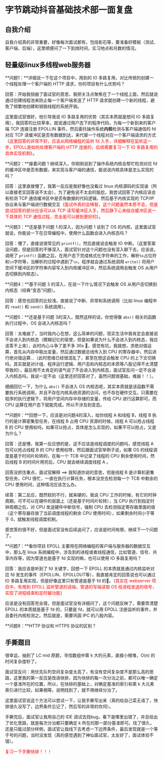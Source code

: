 # 字节跳动抖音基础技术部一面复盘

## 自我介绍

自我介绍真的非常重要，好像每次面试都有，包括影石等，要准备好模板（测试、客户端、后端），这里顺便问了一下到岗时间，实习地点和月数的情况。



## 轻量级linux多线程web服务器

**问题1：**详细说一下在这个项目中，用到的 IO 多路复用，对比传统的创建一个线程处理一个客户端的 HTTP 请求，你的项目有什么优势吗？

回答：开始我扭曲了面试官的意思，我把关注点聚焦在了一个线程上面，然后就说通过创建线程池来防止每一个客户端发送了 HTTP 请求就创建一个新的线程，避免了频繁地创建和销毁线程的系统开销。

这里面试官很好，他引导我说 IO 多路复用的优势（其实本质就是想问 IO 多路复用），我回答的比较草率，就说通过用户态下的程序代码，为每一个新到来的客户端 TCP 连接注册 EPOLLIN 事件，然后委托操作系统**内核**检测与客户端通信的 fd 对应 TCP 读缓冲区是否有数据到达，来代替一个线程对应一个客户端请求的方式（<font color = red>这里回答的非常不好，应该从网络编程的监听 fd 入手，详细解释在监听这一步，EPOLL是如何处理客户端的 HTTP 连接的，后续需要复习一下 IO 多路复用的具体实现机制</font>）。

**问题2：**接着问题 1 继续深入，你刚刚说到了操作系统内核会帮忙检测对应 fd 的缓冲区中是否有数据，来实现与客户端的通信，能说说内核具体是怎么实现的吗？

回答：这里直接懵了，我第一反应是我好像也没看过 linux 内核源码的实现诶（所以直接老实回答说不太会），为了避免说不太会的尴尬，我尝试回答了内核应该会有检测 TCP 通信缓冲区中是否有数据的代码逻辑，然后基于内核实现的 TCP/IP 协议来与客户端进行数据交互（<font color = red>面试中真的会降智，这个问题虽然本质不会，但是尝试回答的部分应该可以从 TCP 读写缓冲区入手，然后静下心来结合缓冲区说一下具体的 TCP 通信过程，完全是可以做到更好的</font>）。

**问题3：**还是基于问题 1 的深入，因为问题 1 谈到了 OS 的内核，这里面试官就说，你能说一下在日常编程中，使用什么函数会进入内核态吗？

回答：懵了，直接说很常见的 `printf()`，然后直接说会触发 IO 中断。（这里答案没问题，但是回答的不够深入，面试官针对这个问题也没有深入聊下去，应该说，调用了 `printf()` 函数之后，在用户态下完成格式化字符串的工作，解析`%s`占位符和`\n`字符等，当解析的过程中遇到了`\n`，程序就会通过系统调用 `write()` 将用户空间下缓冲区的字符串内容写入到内核缓冲区中，然后系统调用会触发 OS 从用户态切换到内核态）。

**问题4：**基于问题 3 的深入，在说一下什么情况下会触发 OS 从用户态切换到内核态（经典“变态”问题）。

回答：感觉也回答的比较浅，直接说了中断、异常和系统调用（比如 linux 编程中的 `read()`	和 `send()` 系统调用）。

**问题5：**还是基于问题 3的深入，既然这样的话，你觉得像 `abs()` 相关的函数执行过程中，OS 会进入内核态吗？

回答：太难崩了，当时我内心在想，这么简单的问题，现实生活中我肯定会直接说不会进入到内核态（模糊记忆的驱使，但是如果说为什么不会进入到内核态，我应该答不上来），此时内心斗争了差不多 30s 🤣，感觉有坑，我就想，求绝对值运算，首先从内存中取出变量，然后通过数据总线传入到 CPU 的寄存器中，然后进行绝对值运算...（此时思维已经很混乱了，甚至在想这会触发 CPU 的上下文切换吗，其实就是对计组、程序运行逻辑、用户态和内核态的本质等八股记得不太清楚导致的），最后用不太肯定的语气说了不会进入到内核态，面试官反问一定不会进入内核态吗，我说一定不会（这里还好回答对了，虽然问题很基础，难崩！！）。

细细回忆一下，为什么 `abs()` 不会进入 OS 内核态呢，其实本质就是该函数不需要执行系统调用，并且不存在内核系统资源的访问，也不存在硬件交互。只需要在程序的执行逻辑下，将用户空间内存中存储的变量，传给 CPU 进行运算即可，而 CPU 运算在用户态下就能完成，所以不涉及到变态。

**问题6：**回想一下，应该是对问题4的深入，给你线程 A 和线程 B，线程 B 执行的是计算密集型任务，在线程 B 占用 CPU 资源的时候，线程 A 可以抢占线程 B 的 CPU 使用权吗，如果可以抢占，具体是怎么实现的，如果不可以抢占，又是为什么？

回答：还是懵，我第一反应想的是，这不应该是线程调度的问题吗，感觉线程 A 包可以抢占线程 B 的 CPU 使用权呀，然后跟面试官举例子说，如果 OS 的线程调度是基于时间片轮转的，在每一个 TCB 中记录了线程的 CPU 剩余使用时间，然后线程 B 的时间片用完后，CPU 就会继续调度线程 A 。

回答没抓住重点，面试官解释 ==> 我知道你说的意思，但是线程 B 是计算机密集型任务，CPU 很忙，一直在执行计算任务，根本没空去检测每一个 TCB 中剩余的 CPU 使用时间，这种情况应该怎么办。

续答：第二反应，既然软的不行，就来硬的，我说 CPU 工作的时候，有它的时钟周期，可不可以在硬件的层面上（还是基于时间片轮转），当 CPU 执行到指定时钟周期之后，对 CPU 发送硬件中断信号，强制 CPU 去检测指定寄存器里面的值（这个寄存器存放了当前调度线程的剩余 CPU 使用时间），如果剩余时间小于等于 0，就触发线程调度机制。

感觉答的很不好，但是面试官没有后续追问了，应该是时间有限，继续下一个问题了。

**问题7：**看你项目 EPOLL 主要用在网络编程的客户端与服务器的数据交互中，那么在 linux 系统编程中，涉及到的进程或者线程通信，比如管道、信号、共享内存等，因为管道也是基于 fd 实现的嘛，也可以使用 IO 多路复用吗？

回答：我应该是听到了 fd 关键字，回想一下 EPOLL 的本质就是通过内核监听对应 fd 发生的事件（EPOLLIN、EPOLLOUT等），我直接肯定的回答说也可以通过 IO 多路复用实现，但是好像这里只有管道是基于 fd 的🤣。（<font color = red>其实在 webserver 项目中，有用到 EPOLL 监听管道的读端，管道的写端读取 OS 给进程发送的信号，实现了进程结束和定时器功能</font>）

应该是没有回答完全错，但是面试官没有详细问了，这个问题反映了，需要弄清楚 EPOLL 的本质就是基于 fd 的，只要是 fd，就可以用 EPOLL 注册监听的事件，并且委托内核检测之。然后就是，需要巩固 IPC 的八股内容。

**问题8：**HTTP 协议和 HTTPS 协议的区别？



## **手撕题目**

很幸运，抽到了 LC mid 原题，寻找数组中第 k 大的元素，直接小根堆，O(n) 的时间复杂度秒了。

面试官反问：用优先队列空间复杂度太高了，有没有空间复杂度不是那么高的思路，这里我的第一反应是改进快排，因为快排的每一次分治之前，都可以唯一确定一个基准所在的位置，所以，在快排的基础上，对确定基准的索引和第 k 大元素索引进行比较，如果相等，说明找到了，就不用继续分治了。

这里面试官说这个方法可以尝试一下，让我手撕写出来（真的给自己菜无语了，快排很久没写了，边界条件忘记了，然后写的非常的坎坷）。

手撕完后，面试官让我用自己的 IDE 调试去找bug，看下是哪里出错了，并且给出了优化思路，就是每次分治都只要确定 k 所在的那一部分基准即可。找了很久，还是只能过部分样例，面试官让我线下去考虑一下边界条件，最后发现就是一个等于号的问题，当时没发现（真的感觉遇到了神仙面试官，太友好了，面试体验不错）。

<font color = red>复习一下手撕快排！！！</font>



